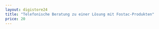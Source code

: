 ```yaml
---
layout: digistore24
title: "Telefonische Beratung zu einer Lösung mit Fostac-Produkten"
price: 20
---
```

